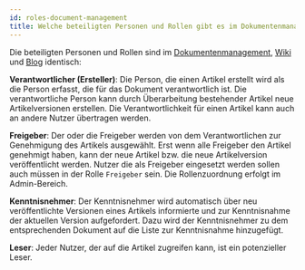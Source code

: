 ```yaml
---
id: roles-document-management
title: Welche beteiligten Personen und Rollen gibt es im Dokumentenmanagement, Wiki und Blog?
---
```


Die beteiligten Personen und Rollen sind im [Dokumentenmanagement](document-management.md), [Wiki](wiki.md) und [Blog](blog.md) identisch:

**Verantwortlicher (Ersteller)**: Die Person, die einen Artikel erstellt wird als die Person erfasst, die für das Dokument verantwortlich ist. Die verantwortliche Person kann durch Überarbeitung bestehender Artikel neue Artikelversionen erstellen. Die Verantwortlichkeit für einen Artikel kann auch an andere Nutzer übertragen werden.

**Freigeber**: Der oder die Freigeber werden von dem Verantwortlichen zur Genehmigung des Artikels ausgewählt. Erst wenn alle Freigeber den Artikel genehmigt haben, kann der neue Artikel bzw. die neue Artikelversion veröffentlicht werden. Nutzer die als Freigeber eingesetzt werden sollen auch müssen in der Rolle <code>Freigeber</code> sein. Die Rollenzuordnung erfolgt im Admin-Bereich.

**Kenntnisnehmer**: Der Kenntnisnehmer wird automatisch über neu veröffentlichte Versionen eines Artikels informierte und zur Kenntnisnahme der aktuellen Version aufgefordert. Dazu wird der Kenntnisnehmer zu dem entsprechenden Dokument auf die Liste zur Kenntnisnahme hinzugefügt. 

**Leser**: Jeder Nutzer, der auf die Artikel zugreifen kann, ist ein potenzieller Leser.
